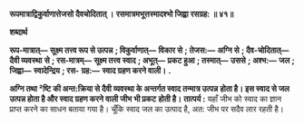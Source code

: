 **रूपमात्राद्विकुर्वाणात्तेजसो दैवचोदितात् ।** **रसमात्रमभूत्तस्मादश्भो जिह्वा रसग्रह: ॥ ४१॥** 

**शब्दार्थ** 

**रूप-मात्रात्—** **सूक्ष्म तत्त्व रूप से उत्पन्न** **; विकुर्वाणात्—** **विकार से** **; तेजस:—** **अग्नि से** **; दैव-चोदितात्—** **दैवी व्यवस्था** **से** **; रस-मात्रम्—** **सूक्ष्म तत्त्व स्वाद** **; अभूत्—** **प्रकट हुआ** **; तस्मात्—** **उससे** **; अश्भ:—** **जल** **; जिह्वा—** **स्वादेन्द्रिय** **; रस-** **ग्रह:—** **स्वाद ग्रहण करने वाली।** **.** 

**अग्नि तथा ²ष्टि की अन्त:क्रिया से दैवी व्यवस्था के अन्तर्गत स्वाद तन्मात्र उत्पन्न** **होता है। इस स्वाद से जल उत्पन्न होता है और स्वाद ग्रहण करने वाली जीभ भी प्रकट** **होती है।** **तात्पर्य :** यहाँ जीभ को स्वाद का ज्ञान प्राप्त करने का साधन बताया गया है। चूँकि स्वाद जल का उत्पाद है, अत: जीभ पर सदैव लार रहती है।  